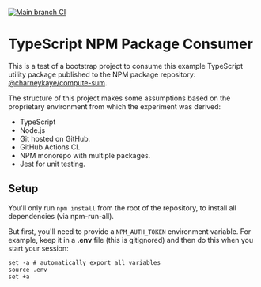 [![Main branch CI](https://github.com/charneykaye/consume-sum/actions/workflows/main.yml/badge.svg)](https://github.com/charneykaye/consume-sum/actions/workflows/main.yml)

# TypeScript NPM Package Consumer

This is a test of a bootstrap project to consume this example TypeScript utility package published to the NPM package repository: [@charneykaye/compute-sum](https://github.com/charneykaye/compute-sum).

The structure of this project makes some assumptions based on the proprietary environment from which the experiment was derived:

  * TypeScript
  * Node.js
  * Git hosted on GitHub.
  * GitHub Actions CI.
  * NPM monorepo with multiple packages.
  * Jest for unit testing.

## Setup

You'll only run `npm install` from the root of the repository, to install all dependencies (via npm-run-all).

But first, you'll need to provide a `NPM_AUTH_TOKEN` environment variable. For example, keep it in a **.env** file (this is gitignored) and then do this when you start your session:

```shell
set -a # automatically export all variables
source .env
set +a
```

